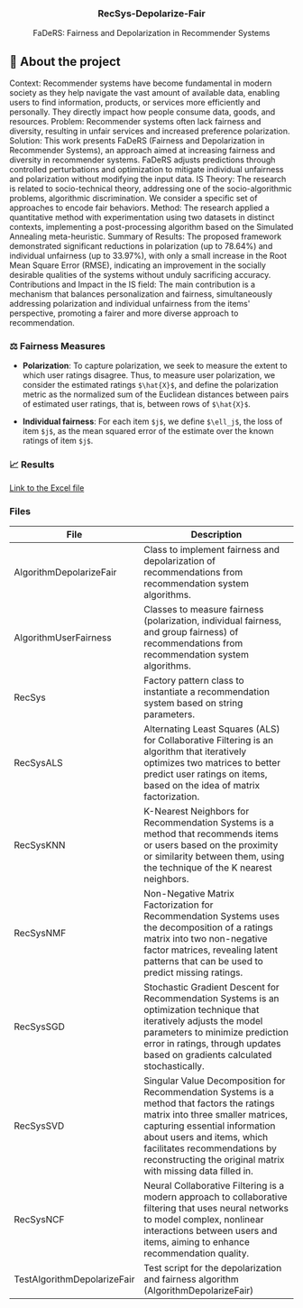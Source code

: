 <h3 align="center">
  RecSys-Depolarize-Fair
</h3>

<p align="center">FaDeRS: Fairness and Depolarization in Recommender Systems</p>

## :page_with_curl: About the project <a name="-sobre"/></a>

Context: Recommender systems have become fundamental in modern society as they help navigate the vast amount of available data, enabling users to find information, products, or services more efficiently and personally. They directly impact how people consume data, goods, and resources. Problem: Recommender systems often lack fairness and diversity, resulting in unfair services and increased preference polarization. Solution: This work presents FaDeRS (Fairness and Depolarization in Recommender Systems), an approach aimed at increasing fairness and diversity in recommender systems. FaDeRS adjusts predictions through controlled perturbations and optimization to mitigate individual unfairness and polarization without modifying the input data. IS Theory: The research is related to socio-technical theory, addressing one of the socio-algorithmic problems, algorithmic discrimination. We consider a specific set of approaches to encode fair behaviors. Method: The research applied a quantitative method with experimentation using two datasets in distinct contexts, implementing a post-processing algorithm based on the Simulated Annealing meta-heuristic. Summary of Results: The proposed framework demonstrated significant reductions in polarization (up to 78.64\%) and individual unfairness (up to 33.97\%), with only a small increase in the Root Mean Square Error (RMSE), indicating an improvement in the socially desirable qualities of the systems without unduly sacrificing accuracy. Contributions and Impact in the IS field: The main contribution is a mechanism that balances personalization and fairness, simultaneously addressing polarization and individual unfairness from the items' perspective, promoting a fairer and more diverse approach to recommendation.

### :balance_scale: Fairness Measures <a name="-medidas"/></a>

* **Polarization**: To capture polarization, we seek to measure the extent to which user ratings disagree. Thus, to measure user polarization, we consider the estimated ratings `$\hat{X}$`, and define the polarization metric as the normalized sum of the Euclidean distances between pairs of estimated user ratings, that is, between rows of `$\hat{X}$`.

* **Individual fairness**: For each item `$j$`, we define `$\ell_j$`, the loss of item `$j$`, as the mean squared error of the estimate over the known ratings of item `$j$`.

### :chart_with_upwards_trend: Results <a name="-resultados"/></a>

[Link to the Excel file](https://github.com/ravarmes/recsys-depolarize-fair/blob/main/_results-article.xlsx)

### Files

| File                                 | Description                                                                                                                                                                                                                                         |
|--------------------------------------|-----------------------------------------------------------------------------------------------------------------------------------------------------------------------------------------------------------------------------------------------------|
| AlgorithmDepolarizeFair             | Class to implement fairness and depolarization of recommendations from recommendation system algorithms.                                                                                                                                           |
| AlgorithmUserFairness               | Classes to measure fairness (polarization, individual fairness, and group fairness) of recommendations from recommendation system algorithms.                                                                                                         |
| RecSys                               | Factory pattern class to instantiate a recommendation system based on string parameters.                                                                                                                                                           |
| RecSysALS                            | Alternating Least Squares (ALS) for Collaborative Filtering is an algorithm that iteratively optimizes two matrices to better predict user ratings on items, based on the idea of matrix factorization.                                              |
| RecSysKNN                            | K-Nearest Neighbors for Recommendation Systems is a method that recommends items or users based on the proximity or similarity between them, using the technique of the K nearest neighbors.                                                          |
| RecSysNMF                            | Non-Negative Matrix Factorization for Recommendation Systems uses the decomposition of a ratings matrix into two non-negative factor matrices, revealing latent patterns that can be used to predict missing ratings.                               |
| RecSysSGD                            | Stochastic Gradient Descent for Recommendation Systems is an optimization technique that iteratively adjusts the model parameters to minimize prediction error in ratings, through updates based on gradients calculated stochastically.            |
| RecSysSVD                            | Singular Value Decomposition for Recommendation Systems is a method that factors the ratings matrix into three smaller matrices, capturing essential information about users and items, which facilitates recommendations by reconstructing the original matrix with missing data filled in. |
| RecSysNCF                            | Neural Collaborative Filtering is a modern approach to collaborative filtering that uses neural networks to model complex, nonlinear interactions between users and items, aiming to enhance recommendation quality.                                    |
| TestAlgorithmDepolarizeFair         | Test script for the depolarization and fairness algorithm (AlgorithmDepolarizeFair) |
